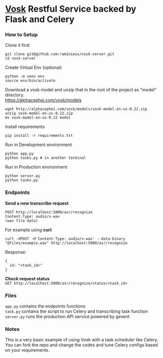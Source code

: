 # [Vosk](https://github.com/alphacep/vosk-server) Restful Service backed by Flask and Celery

### How to Setup

Clone it first
```
git clone git@github.com:raminious/vosk-server.git
cd vosk-server
```

Create Virtual Env (optional)
```
python -m venv env
source env/bin/activate
```

Download a vosk model and unzip that in the root of the project as "model" directory.    
https://alphacephei.com/vosk/models

```
wget http://alphacephei.com/vosk/models/vosk-model-en-us-0.22.zip
unzip vosk-model-en-us-0.22.zip
mv vosk-model-en-us-0.22 model
```

Install requirements
```
pip install -r requirements.txt
```

Run in Development environment
```
python app.py
python tasks.py # in another terminal
```

Run in Production environment
```
python server.py
python tasks.py 
```

### Endpoints

**Send a new transcribe request**   
```
POST http://localhost:5000/asr/recognize
Content-Type: audio/x-wav
(wav file data)
```  

For example using **curl**:
```shell script
curl -XPOST -H'Content-Type: audio/x-wav' --data-binary "@files/example.wav" http://localhost:5000/asr/recognize
```


Response: 
```
{ 
  id: "<task_id>" 
}
```

**Check request status**   
`GET http://localhost:5000/asr/recognize/status/<task_id>`

### Files
`app.py` contains the endpoints functions    
`task.py` contains the script to run Celery and transcribing task function  
`server.py` runs the production API service powered by gevent  

### Notes
This is a very basic example of using Vosk with a task scheduler like Celery. 
You can fork the repo and change the codes and tune Celery configs based on your requirements.
